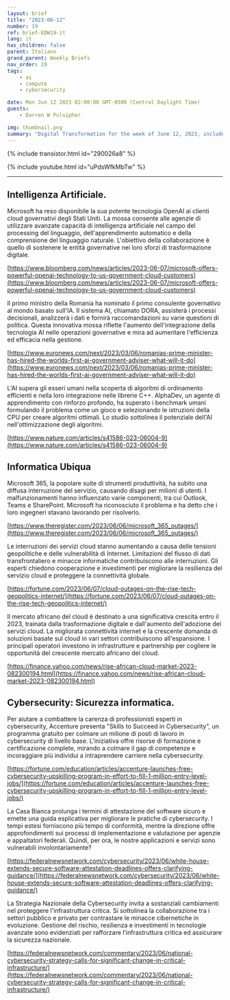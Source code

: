 ```yaml
---
layout: brief
title: "2023-06-12"
number: 19
ref: brief-EDW19-it
lang: it
has_children: false
parent: Italiano
grand_parent: Weekly Briefs
nav_order: 19
tags:
    - ai
    - compute
    - cybersecurity

date: Mon Jun 12 2023 02:00:00 GMT-0500 (Central Daylight Time)
guests:
    - Darren W Pulsipher

img: thumbnail.png
summary: "Digital Transformation for the week of June 12, 2023, includes a 1 million cyber force development, many cloud outages, and AI writing code going into the C++ standard library."
---
```


{% include transistor.html id="290026a8" %}



{% include youtube.html id="uPdsWfkMbTw" %}

---

## Intelligenza Artificiale.

Microsoft ha reso disponibile la sua potente tecnologia OpenAI ai clienti cloud governativi degli Stati Uniti. La mossa consente alle agenzie di utilizzare avanzate capacità di intelligenza artificiale nel campo del processing del linguaggio, dell'apprendimento automatico e della comprensione del linguaggio naturale. L'obiettivo della collaborazione è quello di sostenere le entità governative nei loro sforzi di trasformazione digitale.

[https://www.bloomberg.com/news/articles/2023-06-07/microsoft-offers-powerful-openai-technology-to-us-government-cloud-customers](https://www.bloomberg.com/news/articles/2023-06-07/microsoft-offers-powerful-openai-technology-to-us-government-cloud-customers)

Il primo ministro della Romania ha nominato il primo consulente governativo al mondo basato sull'IA. Il sistema AI, chiamato DORA, assisterà i processi decisionali, analizzerà i dati e fornirà raccomandazioni su varie questioni di politica. Questa innovativa mossa riflette l'aumento dell'integrazione della tecnologia AI nelle operazioni governative e mira ad aumentare l'efficienza ed efficacia nella gestione.

[https://www.euronews.com/next/2023/03/06/romanias-prime-minister-has-hired-the-worlds-first-ai-government-adviser-what-will-it-do](https://www.euronews.com/next/2023/03/06/romanias-prime-minister-has-hired-the-worlds-first-ai-government-adviser-what-will-it-do)

L'AI supera gli esseri umani nella scoperta di algoritmi di ordinamento efficienti e nella loro integrazione nelle librerie C++. AlphaDev, un agente di apprendimento con rinforzo profondo, ha superato i benchmark umani formulando il problema come un gioco e selezionando le istruzioni della CPU per creare algoritmi ottimali. Lo studio sottolinea il potenziale dell'AI nell'ottimizzazione degli algoritmi.

[https://www.nature.com/articles/s41586-023-06004-9](https://www.nature.com/articles/s41586-023-06004-9)

## Informatica Ubiqua

Microsoft 365, la popolare suite di strumenti produttività, ha subito una diffusa interruzione del servizio, causando disagi per milioni di utenti. I malfunzionamenti hanno influenzato varie componenti, tra cui Outlook, Teams e SharePoint. Microsoft ha riconosciuto il problema e ha detto che i loro ingegneri stavano lavorando per risolverlo.

[https://www.theregister.com/2023/06/06/microsoft_365_outages/](https://www.theregister.com/2023/06/06/microsoft_365_outages/)

Le interruzioni dei servizi cloud stanno aumentando a causa delle tensioni geopolitiche e delle vulnerabilità di Internet. Limitazioni del flusso di dati transfrontaliero e minacce informatiche contribuiscono alle interruzioni. Gli esperti chiedono cooperazione e investimenti per migliorare la resilienza del servizio cloud e proteggere la connettività globale.

[https://fortune.com/2023/06/07/cloud-outages-on-the-rise-tech-geopolitics-internet/](https://fortune.com/2023/06/07/cloud-outages-on-the-rise-tech-geopolitics-internet/)

Il mercato africano del cloud è destinato a una significativa crescita entro il 2023, trainata dalla trasformazione digitale e dall'aumento dell'adozione dei servizi cloud. La migliorata connettività internet e la crescente domanda di soluzioni basate sul cloud in vari settori contribuiscono all'espansione. I principali operatori investono in infrastrutture e partnership per cogliere le opportunità del crescente mercato africano del cloud.

[https://finance.yahoo.com/news/rise-african-cloud-market-2023-082300194.html](https://finance.yahoo.com/news/rise-african-cloud-market-2023-082300194.html)

## Cybersecurity: Sicurezza informatica.

Per aiutare a combattere la carenza di professionisti esperti in cybersecurity, Accenture presenta "Skills to Succeed in Cybersecurity", un programma gratuito per colmare un milione di posti di lavoro in cybersecurity di livello base. L'iniziativa offre risorse di formazione e certificazione complete, mirando a colmare il gap di competenze e incoraggiare più individui a intraprendere carriere nella cybersecurity.

[https://fortune.com/education/articles/accenture-launches-free-cybersecurity-upskilling-program-in-effort-to-fill-1-million-entry-level-jobs/](https://fortune.com/education/articles/accenture-launches-free-cybersecurity-upskilling-program-in-effort-to-fill-1-million-entry-level-jobs/)

La Casa Bianca prolunga i termini di attestazione del software sicuro e emette una guida esplicativa per migliorare le pratiche di cybersecurity. I tempi estesi forniscono più tempo di conformità, mentre la direzione offre approfondimenti sui processi di implementazione e valutazione per agenzie e appaltatori federali. Quindi, per ora, le nostre applicazioni e servizi sono vulnerabili involontariamente?

[https://federalnewsnetwork.com/cybersecurity/2023/06/white-house-extends-secure-software-attestation-deadlines-offers-clarifying-guidance/](https://federalnewsnetwork.com/cybersecurity/2023/06/white-house-extends-secure-software-attestation-deadlines-offers-clarifying-guidance/)

La Strategia Nazionale della Cybersecurity invita a sostanziali cambiamenti nel proteggere l'infrastruttura critica. Si sottolinea la collaborazione tra i settori pubblico e privato per contrastare le minacce cibernetiche in evoluzione. Gestione del rischio, resilienza e investimenti in tecnologie avanzate sono evidenziati per rafforzare l'infrastruttura critica ed assicurare la sicurezza nazionale.

[https://federalnewsnetwork.com/commentary/2023/06/national-cybersecurity-strategy-calls-for-significant-change-in-critical-infrastructure/](https://federalnewsnetwork.com/commentary/2023/06/national-cybersecurity-strategy-calls-for-significant-change-in-critical-infrastructure/)



